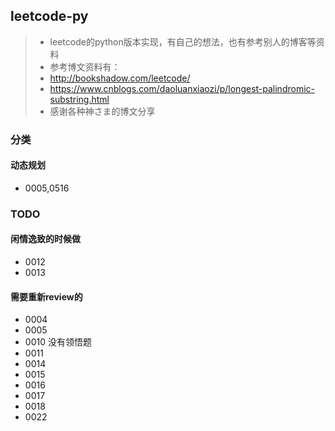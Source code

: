 ## leetcode-py
>* leetcode的python版本实现，有自己的想法，也有参考别人的博客等资料
>* 参考博文资料有：
>  * http://bookshadow.com/leetcode/
>  * https://www.cnblogs.com/daoluanxiaozi/p/longest-palindromic-substring.html
>* 感谢各种神さま的博文分享

### 分类
#### 动态规划
* 0005,0516

####

### TODO 
#### 闲情逸致的时候做
* 0012
* 0013
#### 需要重新review的
* 0004
* 0005
* 0010 没有领悟题
* 0011
* 0014
* 0015
* 0016
* 0017
* 0018
* 0022
